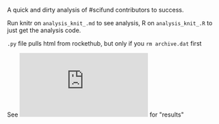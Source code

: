 A quick and dirty analysis of #scifund contributors to success.

Run knitr on `analysis_knit_.md` to see analysis, R on `analysis_knit_.R` to just get the analysis code. 

`.py` file pulls html from rockethub, but only if you `rm archive.dat` first

See ![the quick and dirty writeup](https://github.com/ashander/scifundstats/blob/master/analysis.md) for "results"